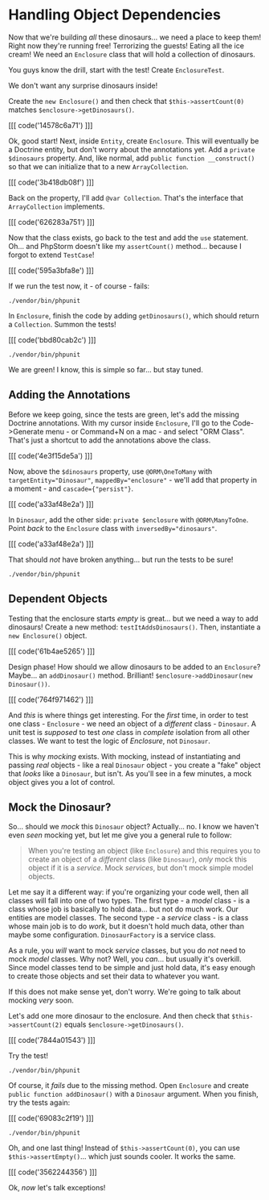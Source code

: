 # Handling Object Dependencies

Now that we're building *all* these dinosaurs... we need a place to keep them! Right
now they're running free! Terrorizing the guests! Eating all the ice cream! 
We need an `Enclosure` class that will hold a collection of dinosaurs.

You guys know the drill, start with the test! Create `EnclosureTest`. 

We don't want any surprise dinosaurs inside!

Create the `new Enclosure()` and then check that `$this->assertCount(0)`
matches `$enclosure->getDinosaurs()`.

[[[ code('14578c6a71') ]]]

Ok, good start! Next, inside `Entity`, create `Enclosure`. This will eventually
be a Doctrine entity, but don't worry about the annotations yet. Add a `private $dinosaurs`
property. And, like normal, add `public function __construct()` so that we can
initialize that to a new `ArrayCollection`.

[[[ code('3b418db08f') ]]]

Back on the property, I'll add `@var Collection`. That's the interface
that `ArrayCollection` implements.

[[[ code('626283a751') ]]]

Now that the class exists, go back to the test and add the `use` statement.
Oh... and PhpStorm doesn't like my `assertCount()` method... because I forgot to
extend `TestCase`!

[[[ code('595a3bfa8e') ]]]

If we run the test now, it - of course - fails:

```terminal-silent
./vendor/bin/phpunit
```

In `Enclosure`, finish the code by adding `getDinosaurs()`, which should return a
`Collection`. Summon the tests!

[[[ code('bbd80cab2c') ]]]

```terminal-silent
./vendor/bin/phpunit
```

We are green! I know, this is simple so far... but stay tuned.

## Adding the Annotations

Before we keep going, since the tests are green, let's add the missing Doctrine annotations.
With my cursor inside `Enclosure`, I'll go to the Code->Generate menu - or Command+N
on a mac - and select "ORM Class". That's just a shortcut to add the annotations
above the class.

[[[ code('4e3f15de5a') ]]]

Now, above the `$dinosaurs` property, use `@ORM\OneToMany` with `targetEntity="Dinosaur"`,
`mappedBy="enclosure"` - we'll add that property in a moment - and `cascade={"persist"}`.

[[[ code('a33af48e2a') ]]]

In `Dinosaur`, add the other side: `private $enclosure` with `@ORM\ManyToOne`.
Point *back* to the `Enclosure` class with `inversedBy="dinosaurs"`.

[[[ code('a33af48e2a') ]]]

That should *not* have broken anything... but run the tests to be sure!

```terminal-silent
./vendor/bin/phpunit
```

## Dependent Objects

Testing that the enclosure starts *empty* is great... but we need a way to add
dinosaurs! Create a new method: `testItAddsDinosaurs()`. Then, instantiate a `new Enclosure()`
object.

[[[ code('61b4ae5265') ]]]

Design phase! How should we allow dinosaurs to be added to an `Enclosure`? Maybe...
an `addDinosaur()` method. Brilliant!  `$enclosure->addDinosaur(new Dinosaur())`.

[[[ code('764f971462') ]]]

And *this* is where things get interesting. For the *first* time, in order to test
one class - `Enclosure` - we need an object of a *different* class - `Dinosaur`.
A unit test is *supposed* to test *one* class in *complete* isolation from
all other classes. We want to test the logic of *Enclosure*, not `Dinosaur`.

This is why *mocking* exists. With mocking, instead of instantiating and passing
*real* objects - like a real `Dinosaur` object - you create a "fake" object that
*looks* like a `Dinosaur`, but isn't. As you'll see in a few minutes, a mock object
gives you a lot of control.

## Mock the Dinosaur?

So... should we *mock* this `Dinosaur` object? Actually... no. I know we haven't
even *seen* mocking yet, but let me give you a general rule to follow:

> When you're testing an object (like `Enclosure`) and this requires you to create
> an object of a *different* class (like `Dinosaur`), *only* mock this object if
> it is a *service*. Mock *services*, but don't mock simple model objects.

Let me say it a different way: if you're organizing your code well, then all classes
will fall into one of two types. The first type - a *model* class - is a class whose
job is basically to hold data... but not do much work. Our entities are model classes.
The second type - a *service* class - is a class whose main job is to do *work*,
but it doesn't hold much data, other than maybe some configuration. `DinosaurFactory`
is a service class.

As a rule, you *will* want to mock *service* classes, but you do *not* need to mock
*model* classes. Why not? Well, you *can*... but usually it's overkill. Since model
classes tend to be simple and just hold data, it's easy enough to create those objects
and set their data to whatever you want.

If this does not make sense yet, don't worry. We're going to talk about mocking
*very* soon.

Let's add one more dinosaur to the enclosure. And then check that `$this->assertCount(2)`
equals `$enclosure->getDinosaurs()`.

[[[ code('7844a01543') ]]]

Try the test!

```terminal-silent
./vendor/bin/phpunit
```

Of course, it *fails* due to the missing method. Open `Enclosure` and create
`public function addDinosaur()` with a `Dinosaur` argument. When you finish, try
the tests again:

[[[ code('69083c2f19') ]]]

```terminal-silent
./vendor/bin/phpunit
```

Oh, and one last thing! Instead of `$this->assertCount(0)`, you can use
`$this->assertEmpty()`... which just sounds cooler. It works the same.

[[[ code('3562244356') ]]]

Ok, *now* let's talk exceptions!

